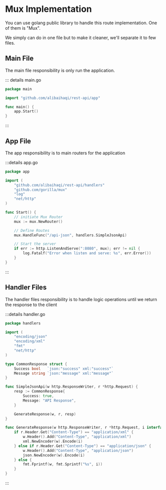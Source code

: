 # Mux Implementation

You can use golang public library to handle this route implementation. One of them is "Mux".

We simply can do in one file but to make it cleaner, we'll separate it to few files.

## Main File

The main file responsibility is only run the application.

::: details main.go
```go
package main

import "github.com/alibaihaqi/rest-api/app"

func main() {
	app.Start()
}
```
:::

## App File

The app responsibility is to main routers for the application

:::details app.go
```go
package app

import (
	"github.com/alibaihaqi/rest-api/handlers"
	"github.com/gorilla/mux"
	"log"
	"net/http"
)

func Start() {
	// initiate Mux Router
	mux := mux.NewRouter()

	// Define Routes
	mux.HandleFunc("/api-json", handlers.SimpleJsonApi)

	// Start the server
	if err := http.ListenAndServe(":8080", mux); err != nil {
		log.Fatalf("Error when listen and serve: %s", err.Error())
	}
}
```
:::

## Handler Files

The handler files responsibility is to handle logic operations until we return the response to the client

:::details handler.go
```go
package handlers

import (
	"encoding/json"
	"encoding/xml"
	"fmt"
	"net/http"
)

type CommonResponse struct {
	Success bool   `json:"success" xml:"success"`
	Message string `json:"message" xml:"message"`
}

func SimpleJsonApi(w http.ResponseWriter, r *http.Request) {
	resp := CommonResponse{
		Success: true,
		Message: "API Response",
	}

	GenerateResponse(w, r, resp)
}

func GenerateResponse(w http.ResponseWriter, r *http.Request, i interface{}) {
	if r.Header.Get("Content-Type") == "application/xml" {
		w.Header().Add("Content-Type", "application/xml")
		xml.NewEncoder(w).Encode(i)
	} else if r.Header.Get("Content-Type") == "application/json" {
		w.Header().Add("Content-Type", "application/json")
		json.NewEncoder(w).Encode(i)
	} else {
		fmt.Fprintf(w, fmt.Sprintf("%s", i))
	}
}

```
:::